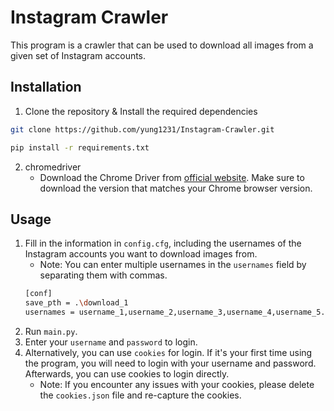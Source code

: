 # Instagram Crawler
This program is a crawler that can be used to download all images from a given set of Instagram accounts.

## Installation
1. Clone the repository & Install the required dependencies

```bash
git clone https://github.com/yung1231/Instagram-Crawler.git

pip install -r requirements.txt
```

2. chromedriver
   - Download the Chrome Driver from [official website](https://chromedriver.chromium.org/downloads). Make sure to download the version that matches your Chrome browser version.

## Usage
1. Fill in the information in `config.cfg`, including the usernames of the Instagram accounts you want to download images from.
   - Note: You can enter multiple usernames in the `usernames` field by separating them with commas.
   ```bash
   [conf]
   save_pth = .\download_1
   usernames = username_1,username_2,username_3,username_4,username_5...
   ```
2. Run `main.py`.
3. Enter your `username` and `password` to login.
4. Alternatively, you can use `cookies` for login. If it's your first time using the program, you will need to login with your username and password. Afterwards, you can use cookies to login directly.
   - Note: If you encounter any issues with your cookies, please delete the `cookies.json` file and re-capture the cookies.